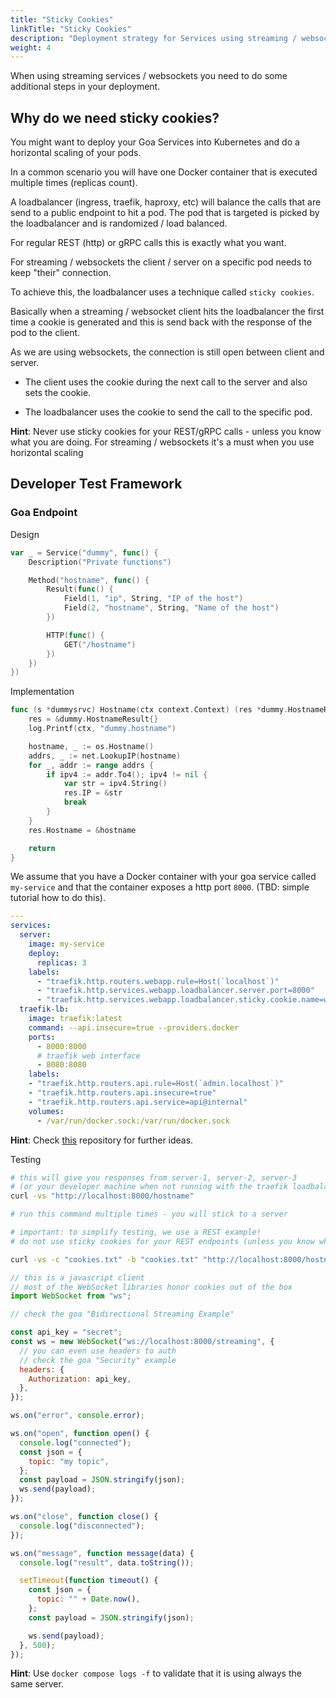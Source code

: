 ```yaml
---
title: "Sticky Cookies"
linkTitle: "Sticky Cookies"
description: "Deployment strategy for Services using streaming / websockets"
weight: 4
---
```


When using streaming services / websockets you need to do some additional steps
in your deployment.

## Why do we need sticky cookies?

You might want to deploy your Goa Services into Kubernetes and do a horizontal
scaling of your pods.

In a common scenario you will have one Docker container that is executed multiple
times (replicas count).

A loadbalancer (ingress, traefik, haproxy, etc) will balance the calls that are
send to a public endpoint to hit a pod. The pod that is targeted is picked by
the loadbalancer and is randomized / load balanced.

For regular REST (http) or gRPC calls this is exactly what you want.

For streaming / websockets the client / server on a specific pod needs to keep
"their" connection.

To achieve this, the loadbalancer uses a technique called `sticky cookies`.

Basically when a streaming / websocket client hits the loadbalancer the first time
a cookie is generated and this is send back with the response of the pod to the client.

As we are using websockets, the connection is still open between client and server.

- The client uses the cookie during the next call to the server and also sets the cookie.

- The loadbalancer uses the cookie to send the call to the specific pod.

**Hint**: Never use sticky cookies for your REST/gRPC calls - unless you know what
you are doing. For streaming / websockets it's a must when you use horizontal scaling

## Developer Test Framework

### Goa Endpoint

Design

```go
var _ = Service("dummy", func() {
    Description("Private functions")

    Method("hostname", func() {
        Result(func() {
            Field(1, "ip", String, "IP of the host")
            Field(2, "hostname", String, "Name of the host")
        })

        HTTP(func() {
            GET("/hostname")
        })
    })
})
```

Implementation

```go
func (s *dummysrvc) Hostname(ctx context.Context) (res *dummy.HostnameResult, err error) {
    res = &dummy.HostnameResult{}
    log.Printf(ctx, "dummy.hostname")

    hostname, _ := os.Hostname()
    addrs, _ := net.LookupIP(hostname)
    for _, addr := range addrs {
        if ipv4 := addr.To4(); ipv4 != nil {
            var str = ipv4.String()
            res.IP = &str
            break
        }
    }
    res.Hostname = &hostname

    return
}
```

We assume that you have a Docker container with your goa service called `my-service`
and that the container exposes a http port `8000`. (TBD: simple tutorial how to do this).

```yml
---
services:
  server:
    image: my-service
    deploy:
      replicas: 3
    labels:
      - "traefik.http.routers.webapp.rule=Host(`localhost`)"
      - "traefik.http.services.webapp.loadbalancer.server.port=8000"
      - "traefik.http.services.webapp.loadbalancer.sticky.cookie.name=ws-session"
  traefik-lb:
    image: traefik:latest
    command: --api.insecure=true --providers.docker
    ports:
      - 8000:8000
      # traefik web interface
      - 8080:8080
    labels:
    - "traefik.http.routers.api.rule=Host(`admin.localhost`)"
    - "traefik.http.routers.api.insecure=true"
    - "traefik.http.routers.api.service=api@internal"
    volumes:
      - /var/run/docker.sock:/var/run/docker.sock
```

**Hint**: Check [this](https://github.com/07prajwal2000/Auto-Scaling-Websockets-using-Traefik/tree/master) repository for further ideas.

Testing

```bash
# this will give you responses from server-1, server-2, server-3
# (or your developer machine when not running with the traefik loadbalancer )
curl -vs "http://localhost:8000/hostname"
```

```bash
# run this command multiple times - you will stick to a server

# important: to simplify testing, we use a REST example!
# do not use sticky cookies for your REST endpoints (unless you know why)

curl -vs -c "cookies.txt" -b "cookies.txt" "http://localhost:8000/hostname"
```

```javascript
// this is a javascript client
// most of the WebSocket libraries honor cookies out of the box
import WebSocket from "ws";

// check the goa "Bidirectional Streaming Example"

const api_key = "secret";
const ws = new WebSocket("ws://localhost:8000/streaming", {
  // you can even use headers to auth
  // check the goa "Security" example
  headers: {
    Authorization: api_key,
  },
});

ws.on("error", console.error);

ws.on("open", function open() {
  console.log("connected");
  const json = {
    topic: "my topic",
  };
  const payload = JSON.stringify(json);
  ws.send(payload);
});

ws.on("close", function close() {
  console.log("disconnected");
});

ws.on("message", function message(data) {
  console.log("result", data.toString());

  setTimeout(function timeout() {
    const json = {
      topic: "" + Date.now(),
    };
    const payload = JSON.stringify(json);

    ws.send(payload);
  }, 500);
});
```

**Hint**: Use `docker compose logs -f` to validate that it is using always the same server.
